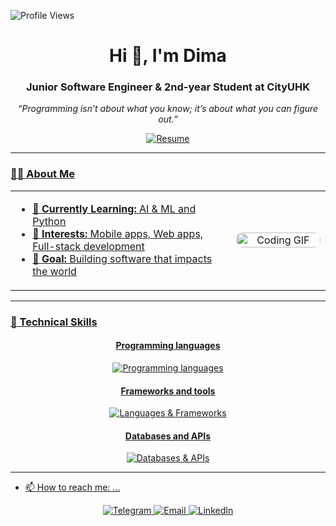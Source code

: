 <p align="left"> 
  <img src="https://komarev.com/ghpvc/?username=Dimashsaken&label=Profile%20views&color=0e75b6&style=flat" alt="Profile Views" />
</p>

<h1 align="center">Hi 👋, I'm Dima</h1>
<h3 align="center">Junior Software Engineer & 2nd-year Student at CityUHK</h3>
<p align="center">
  <em>“Programming isn’t about what you know; it’s about what you can figure out.”</em>
</p>

<div align="center">
 
  </a> <a href="Saken-Dimash-CV.pdf">
    <img src="https://img.shields.io/badge/Resume-PDF-red?logo=adobe-acrobat-reader" alt="Resume"/>
</div>
<hr/>

### 👨‍💻 About Me

<table>
  <tr>
    <td width="70%">
      <ul>
        <li>🌱 <strong>Currently Learning:</strong> AI & ML and Python</li>
        <li>💼 <strong>Interests:</strong> Mobile apps, Web apps, Full-stack development</li>
        <li>🎯 <strong>Goal:</strong> Building software that impacts the world</li>
      </ul>
    </td>
    <td width="30%" align="center">
      <img width="100%" src="https://infowithart.com/wp-content/uploads/2019/01/Cover-image.gif" alt="Coding GIF" style="border-radius:10px;"/>
    </td>
  </tr>
</table>

---

### 💎 Technical Skills

<div align="center">
<h4>Programming languages</h4>
<img src="https://skillicons.dev/icons?i=python,javascript,cpp,react,typescript" alt="Programming languages" />

<h4>Frameworks and tools</h4>
<img src="https://skillicons.dev/icons?i=bash,git,aws,vercel" alt="Languages & Frameworks" />

<h4>Databases and APIs</h4>
<img src="https://skillicons.dev/icons?i=postgres,mongodb,supabase" alt="Databases & APIs" />
</div>
</div>

---

- 📫 How to reach me: ...

<div align="center">
  <a href="https://t.me/opasyan">
    <img src="https://img.shields.io/badge/Telegram-@opasyan-0088cc?style=for-the-badge&logo=telegram&logoColor=white" alt="Telegram"/>
  </a>
  <a href="mailto:dimashsakennnn@gmail.com">
    <img src="https://img.shields.io/badge/Email-dimashsakennnn%40gmail.com-red?style=for-the-badge&logo=gmail&logoColor=white" alt="Email"/>
  </a>
  <a href="https://www.linkedin.com/in/dinmukhammed-saken">
    <img src="https://img.shields.io/badge/LinkedIn-Connect-blue?style=for-the-badge&logo=linkedin&logoColor=white" alt="LinkedIn"/>
  </a>
</div>